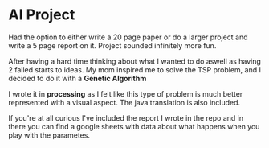 # AI Project

Had the option to either write a 20 page paper or do a larger project and write a 5 page report on it. Project sounded infinitely more fun.

After having a hard time thinking about what I wanted to do aswell as having 2 failed starts to ideas. My mom inspired me to solve the TSP problem, and I decided to do it with a **Genetic Algorithm**

I wrote it in **processing** as I felt like this type of problem is much better represented with a visual aspect. The java translation is also included.

If you're at all curious I've included the report I wrote in the repo and in there you can find a google sheets with data about what happens when you play with the parametes.
